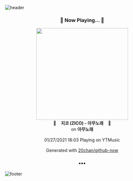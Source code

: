 ![header](https://capsule-render.vercel.app/api?type=wave&height=170&section=header&text=Hi.%20I'm%20SHIFT&fontColor=090707&fontAlignX=45&fontAlignY=65&fontSize=100)

<h3 align="center">🎵 Now Playing... 🎵</h3>
<p align="center">
  <a href="https://music.youtube.com/channel/UC40bAhduiI5dXS6Skp3aH5Q">
    <img width="300" src="https://lh3.googleusercontent.com/JOYeu3B1Cm6y8eDM0MpOzhVxLkNjBLIA1emtf8uMS_WbwRt4OyukL2abyrNKLa1w0r9BW_pvoSkbV28">
  </a>
  <br>
  🎵&nbsp&nbsp&nbsp <b>지코 (ZICO) - 아무노래</b> &nbsp&nbsp&nbsp🎵
  <br>
  on <b>아무노래</b>
  
  <br />
  <br />
  01/27/2021 18:03 Playing on YTMusic
  <br />
  <br />
  Generated with <a href="https://github.com/20chan/github-now">20chan/github-now</a>
</p>

<h3 align="center">•••</h3>

![footer](https://capsule-render.vercel.app/api?type=wave&height=150&section=footer)
